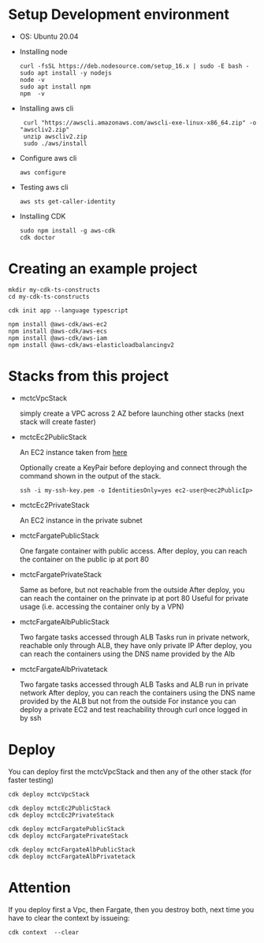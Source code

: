 # Setup Development environment

- OS: Ubuntu 20.04
* Installing node
    ```
    curl -fsSL https://deb.nodesource.com/setup_16.x | sudo -E bash -
    sudo apt install -y nodejs
    node -v
    sudo apt install npm
    npm  -v
    ```

* Installing aws cli
  ```
   curl "https://awscli.amazonaws.com/awscli-exe-linux-x86_64.zip" -o "awscliv2.zip"
   unzip awscliv2.zip
   sudo ./aws/install
   ```

- Configure aws cli
  ```
  aws configure
  ```

- Testing aws cli
  ```
  aws sts get-caller-identity
  ```

* Installing CDK 
  ```
  sudo npm install -g aws-cdk
  cdk doctor
  ```

# Creating an example project

```
mkdir my-cdk-ts-constructs
cd my-cdk-ts-constructs

cdk init app --language typescript

npm install @aws-cdk/aws-ec2
npm install @aws-cdk/aws-ecs
npm install @aws-cdk/aws-iam
npm install @aws-cdk/aws-elasticloadbalancingv2
```

# Stacks from this project

* mctcVpcStack

  simply create a VPC across 2 AZ before launching other stacks (next stack will create faster)

* mctcEc2PublicStack

  An EC2 instance taken from  [here](https://github.dev/aws-samples/aws-cdk-examples)

  Optionally create a KeyPair before deploying and connect through the command shown in the output of the stack.

      ssh -i my-ssh-key.pem -o IdentitiesOnly=yes ec2-user@<ec2PublicIp>
  
* mctcEc2PrivateStack

  An EC2 instance in the private subnet


* mctcFargatePublicStack
  
  One fargate container with public access.
  After deploy, you can reach the container on the public ip at port 80

* mctcFargatePrivateStack

   Same as before, but not reachable from the outside
  After deploy, you can reach the container on the prinvate ip at port 80
  Useful for private usage (i.e. accessing the container only by a VPN)

* mctcFargateAlbPublicStack
  
  Two fargate tasks accessed through ALB
  Tasks run in private network, reachable only through ALB, they have only private IP
  After deploy, you can reach the containers using the DNS name provided by the Alb

* mctcFargateAlbPrivatetack
  
  Two fargate tasks accessed through ALB
  Tasks and ALB run in private network
  After deploy, you can reach the containers using the DNS name provided by the ALB but not from the outside
  For instance you can deploy a private EC2 and test reachability through curl once logged in by ssh

# Deploy

You can deploy first the mctcVpcStack and then any of the other stack (for faster testing)

```
cdk deploy mctcVpcStack
```

```
cdk deploy mctcEc2PublicStack
cdk deploy mctcEc2PrivateStack

cdk deploy mctcFargatePublicStack
cdk deploy mctcFargatePrivateStack

cdk deploy mctcFargateAlbPublicStack
cdk deploy mctcFargateAlbPrivatetack
```

# Attention

If you deploy first a Vpc, then Fargate, then you destroy both, next time you have to clear the context by issueing:

    cdk context  --clear 
